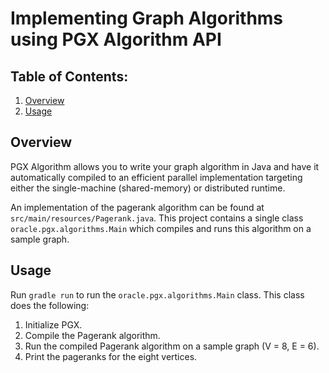 # Implementing Graph Algorithms using PGX Algorithm API

## Table of Contents:

1. [Overview](#overview)
3. [Usage](#usage)

## Overview <a name="overview"></a>

PGX Algorithm allows you to write your graph algorithm in Java and have it automatically compiled
to an efficient parallel implementation targeting either the single-machine (shared-memory) or
distributed runtime.

An implementation of the pagerank algorithm can be found at `src/main/resources/Pagerank.java`.
This project contains a single class `oracle.pgx.algorithms.Main` which compiles and runs this
algorithm on a sample graph.

## Usage <a name="usage"></a>

Run `gradle run` to run the `oracle.pgx.algorithms.Main` class. This class does the following:

1. Initialize PGX.
2. Compile the Pagerank algorithm.
3. Run the compiled Pagerank algorithm on a sample graph (V = 8, E = 6).
4. Print the pageranks for the eight vertices.

